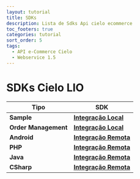 ```yaml
---
layout: tutorial
title: SDKs
description: Lista de Sdks Api cielo ecommerce
toc_footers: true
categories: tutorial
sort_order: 5
tags:
  - API e-Commerce Cielo
  - Webservice 1.5
---
```


# SDKs Cielo LIO

| Tipo                 | SDK                                                                                                 |
| -------------------- | --------------------------------------------------------------------------------------------------- |
| **Sample**           | [**Integração Local**](https://github.com/DeveloperCielo/LIO-SDK-Sample-Integracao-Local)           |
| **Order Management** | [**Integração Local**](https://github.com/DeveloperCielo/order-management)                          |
| **Android**          | [**Integração Remota**](https://github.com/DeveloperCielo/LIO-SDK-API-Integracao-Remota-v1-Android) |
| **PHP**              | [**Integração Remota**](https://github.com/DeveloperCielo/LIO-SDK-API-Integracao-Remota-v1-PHP)     |
| **Java**             | [**Integração Remota**](https://github.com/DeveloperCielo/LIO-SDK-API-Integracao-Remota-v1-Java)    |
| **CSharp**           | [**Integração Remota**](https://github.com/DeveloperCielo/LIO-SDK-API-Integracao-Remota-v1-CSHARP)  |
